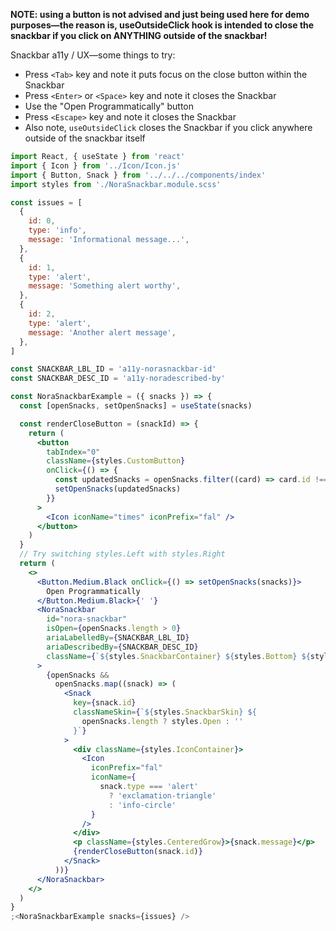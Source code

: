 **NOTE: using a button is not advised and just being used here for demo purposes—the reason is, useOutsideClick hook is intended to close the snackbar if you click on ANYTHING outside of the snackbar!**

Snackbar a11y / UX—some things to try:

- Press `<Tab>` key and note it puts focus on the close button within the Snackbar
- Press `<Enter>` or `<Space>` key and note it closes the Snackbar
- Use the "Open Programmatically" button
- Press `<Escape>` key and note it closes the Snackbar
- Also note, `useOutsideClick` closes the Snackbar if you click anywhere outside of the snackbar itself

```jsx
import React, { useState } from 'react'
import { Icon } from '../Icon/Icon.js'
import { Button, Snack } from '../../../components/index'
import styles from './NoraSnackbar.module.scss'

const issues = [
  {
    id: 0,
    type: 'info',
    message: 'Informational message...',
  },
  {
    id: 1,
    type: 'alert',
    message: 'Something alert worthy',
  },
  {
    id: 2,
    type: 'alert',
    message: 'Another alert message',
  },
]

const SNACKBAR_LBL_ID = 'a11y-norasnackbar-id'
const SNACKBAR_DESC_ID = 'a11y-noradescribed-by'

const NoraSnackbarExample = ({ snacks }) => {
  const [openSnacks, setOpenSnacks] = useState(snacks)

  const renderCloseButton = (snackId) => {
    return (
      <button
        tabIndex="0"
        className={styles.CustomButton}
        onClick={() => {
          const updatedSnacks = openSnacks.filter((card) => card.id !== snackId)
          setOpenSnacks(updatedSnacks)
        }}
      >
        <Icon iconName="times" iconPrefix="fal" />
      </button>
    )
  }
  // Try switching styles.Left with styles.Right
  return (
    <>
      <Button.Medium.Black onClick={() => setOpenSnacks(snacks)}>
        Open Programmatically
      </Button.Medium.Black>{' '}
      <NoraSnackbar
        id="nora-snackbar"
        isOpen={openSnacks.length > 0}
        ariaLabelledBy={SNACKBAR_LBL_ID}
        ariaDescribedBy={SNACKBAR_DESC_ID}
        className={`${styles.SnackbarContainer} ${styles.Bottom} ${styles.Left}`}
      >
        {openSnacks &&
          openSnacks.map((snack) => (
            <Snack
              key={snack.id}
              classNameSkin={`${styles.SnackbarSkin} ${
                openSnacks.length ? styles.Open : ''
              }`}
            >
              <div className={styles.IconContainer}>
                <Icon
                  iconPrefix="fal"
                  iconName={
                    snack.type === 'alert'
                      ? 'exclamation-triangle'
                      : 'info-circle'
                  }
                />
              </div>
              <p className={styles.CenteredGrow}>{snack.message}</p>
              {renderCloseButton(snack.id)}
            </Snack>
          ))}
      </NoraSnackbar>
    </>
  )
}
;<NoraSnackbarExample snacks={issues} />
```
